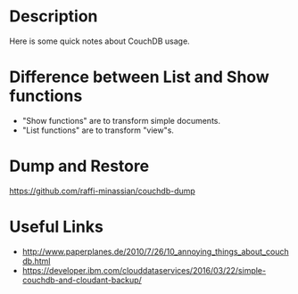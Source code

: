 # Description

Here is some quick notes about CouchDB usage.

# Difference between List and Show functions

* "Show functions" are to transform simple documents.
* "List functions" are to transform "view"s.

# Dump and Restore

https://github.com/raffi-minassian/couchdb-dump

# Useful Links
- http://www.paperplanes.de/2010/7/26/10_annoying_things_about_couchdb.html
- https://developer.ibm.com/clouddataservices/2016/03/22/simple-couchdb-and-cloudant-backup/
